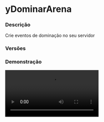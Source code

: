 # yDominarArena
<secondary-label ref="utility"/>

### Descrição
Crie eventos de dominação no seu servidor

### Versões
<secondary-label ref="1.8"/>
<secondary-label ref="1.9"/>
<secondary-label ref="1.10"/>
<secondary-label ref="1.11"/>
<secondary-label ref="1.12"/>
<secondary-label ref="1.13"/>
<secondary-label ref="1.14"/>
<secondary-label ref="1.15"/>
<secondary-label ref="1.16"/>
<secondary-label ref="1.17"/>
<secondary-label ref="1.18"/>
<secondary-label ref="1.19"/>
<secondary-label ref="1.20"/>
<secondary-label ref="1.21"/>

### Demonstração
<video src="//www.youtube.com/watch?v=a3HXslZWCsQ"/>


<chapter title="Comandos" id="commands" collapsible="true">
<code-block lang="plain text">/dominararena - Abre o menu principal
/dominararena armazem - Abre o menu de recompensas
/dominararena top - Abre o menu de top
/dominararena criar - Cria uma nova arena
/dominararena deletar - Deletar uma arena
/dominararena iniciar - Iniciar uma dominação
/dominararena parar - Parar uma dominação=
/dominararena alterarloc - Altera o centro de uma arena
/dominararena reload - Recarrega as configurações</code-block>
</chapter>

<chapter title="Permissões" id="permissions" collapsible="true">
<code-block lang="plain text">ydominararena.use - Permissão para o /dominararena, /dominararena top, /dominararena armazem
ydominararena.create - Permissão para o /dominararena criar
ydominararena.delete - Permissão para o /dominararena deletar
ydominararena.start - Permissão para o /dominararena iniciar
ydominararena.stop - Permissão para o /dominararena parar
ydominararena.changeloc - Permissão para o /dominararena alterarloc
ydominararena.reload - Permissão para o /dominararena reload</code-block>
</chapter>



## Erros comuns
<primary-label ref="errors"/>

Antes de configurar o plugin, revise os pontos listados aqui para evitar problemas frequentes durante a configuração.

<seealso style="cards">
    <category ref="wrs">
        <a href="yplugins.md"></a>        <a href="https://ystoreplugins.com.br/plugins/detalhes/116-yDominarArena">Site do plugin yDominarArena</a>
    </category>
</seealso>